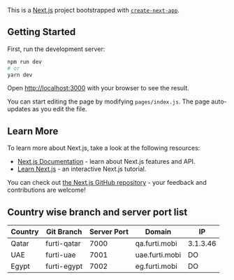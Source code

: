 This is a [Next.js](https://nextjs.org/) project bootstrapped with [`create-next-app`](https://github.com/vercel/next.js/tree/canary/packages/create-next-app).

## Getting Started

First, run the development server:

```bash
npm run dev
# or
yarn dev
```

Open [http://localhost:3000](http://localhost:3000) with your browser to see the result.

You can start editing the page by modifying `pages/index.js`. The page auto-updates as you edit the file.

## Learn More

To learn more about Next.js, take a look at the following resources:

- [Next.js Documentation](https://nextjs.org/docs) - learn about Next.js features and API.
- [Learn Next.js](https://nextjs.org/learn) - an interactive Next.js tutorial.

You can check out [the Next.js GitHub repository](https://github.com/vercel/next.js/) - your feedback and contributions are welcome!

## Country wise branch and server port list

  Country     | Git Branch    | Server Port  | Domain            | IP
------------- | ------------- | ------------ | ------------------|----------------
   Qatar      | furti-qatar   | 7000         | qa.furti.mobi     | 3.1.3.46
   UAE        | furti-uae     | 7001         | uae.furti.mobi    |  DO
   Egypt      | furti-egypt   | 7002         | eg.furti.mobi     |  DO
